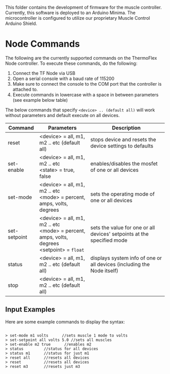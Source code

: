 This folder contains the development of firmware for the muscle controller.  Currently, this software is deployed to an Arduino Minima.  The microcontroller is configured to utilize our proprietary Muscle Control Arduino Shield.


# Node Commands


The following are the currently supported commands on the ThermoFlex Node controller.  To execute these commands, do the following:

1. Connect the TF Node via USB 
2. Open a serial console with a baud rate of 115200
3. Make sure to connect the console to the COM port that the controller is attached to.
4. Execute commands in lowercase with a space in between parameters (see example below table)


The below commands that specify `<device> .. (default all)` will work without parameters and default execute on all devices.

| Command      | Parameters                                                                                         | Description                                                            |
| ------------ | -------------------------------------------------------------------------------------------------- | ---------------------------------------------------------------------- |
| reset        | \<device\> = all, m1, m2 .. etc (default all)                                                      | stops device and resets the device settings to defaults                |
| set-enable   | \<device> = all, m1, m2 .. etc<br>\<state> = true, false                                           | enables/disables the mosfet of one or all devices                      |
| set-mode     | \<device> = all, m1, m2 .. etc<br>\<mode> = percent, amps, volts, degrees                          | sets the operating mode of one or all devices                          |
| set-setpoint | \<device> = all, m1, m2 .. etc<br>\<mode> = percent, amps, volts, degrees<br>\<setpoint> = `float` | sets the value for one or all devices' setpoints at the specified mode |
| status       | \<device\> = all, m1, m2 .. etc (default all)                                                      | displays system info of one or all devices (including the Node itself) |
| stop         | \<device\> = all, m1, m2 .. etc (default all)          

## Input Examples

Here are some example commands to display the syntax:

```

> set-mode m1 volts      //sets muscle 1 mode to volts
> set-setpoint all volts 5.0 //sets all muscles
> set-enable m2 true      //enables m2
> status         //status for all devices
> status m1      //status for just m1
> reset all      //resets all devices
> reset          //resets all devices
> reset m3       //resets just m3

```
